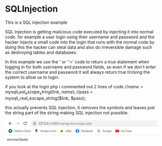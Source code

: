 # SQLInjection
This is a SQL injection example

SQL Injection is getting malicious code executed by injecting it into normal code. for example a user login using their username and password
and the hacker injects a small code into the login that runs with the normal code by doing this the hacker can steal data and also do irreversible
damage such as destroying tables and databases.

In this example we use the ' or ''=' code to return a true statement when logging in for both username and password fields, so even if we don't enter
the correct username and password it will always return true tricking the system to allow us to login.

if you look at the login.php i commented out 2 lines of code
//$name = mysqli_real_escape_string($link, $name);
//$pass = mysqli_real_escape_string($link, $pass);

this actually prevents SQL injection, it removes the symbols and leaves just the string part of the string making SQL injection not possible.

![Screenshot](https://github.com/jasnnh/SQLInjection/blob/main/ss.PNG)
